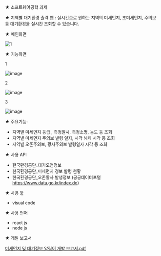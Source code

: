 ★ 소프트웨어공학 과제

★ 지역별 대기환경 출력 웹
: 실시간으로 원하는 지역의 미세먼지, 초미세먼지, 주의보등 대기환경을 실시간 조회할 수 있습니다.

★ 메인화면

![1](https://github.com/Hwije-Jung/misemungi/assets/66118485/8754d0e6-afce-4c59-8095-451e560e2772)

★ 기능화면

1

![image](https://github.com/Hwije-Jung/misemungi/assets/66118485/eb66adfd-e5cd-476d-9988-a053d3714259)

2

![image](https://github.com/Hwije-Jung/misemungi/assets/66118485/f4d0125a-7674-482f-828d-f0cbe33e32ea)

3

![image](https://github.com/Hwije-Jung/misemungi/assets/66118485/fd702faa-55ed-4b13-9747-41f0c569ddce)

★ 주요기능:
- 지역별 미세먼지 등급 , 측정일시, 측정소명, 농도 등 조회
- 지역별 미세먼지 주의보 발령 일자, 시각 해제 시각 등 조회
- 지역별 오존주의보, 황사주의보 발령일자 시각 등 조회


★ 사용 API

  - 한국환경공단_대기오염정보
  - 한국환경공단_미세먼지 경보 발령 현황
  - 한국환경공단_오존황사 발생정보
  (공공데이터포털 https://www.data.go.kr/index.do) 

★ 사용 툴
  - visual code

★ 사용 언어
  - react js
  - node js

★ 개발 보고서

[미세먼지 및 대기정보 알림이 개발 보고서.pdf](https://github.com/Hwije-Jung/misemungi/files/13216790/default.pdf)
